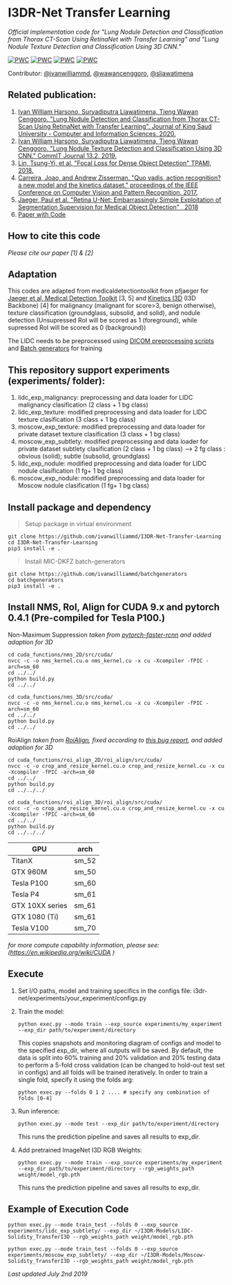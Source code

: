# I3DR-Net Transfer Learning
*Official implementation code for "Lung Nodule Detection and Classification from Thorax CT-Scan Using RetinaNet with Transfer Learning" and "Lung Nodule Texture Detection and Classification Using 3D CNN."*

[![PWC](https://img.shields.io/endpoint.svg?url=https://paperswithcode.com/badge/lung-nodule-detection-and-classification-from/lung-nodule-classification-on-lidc-idri)](https://paperswithcode.com/sota/lung-nodule-classification-on-lidc-idri?p=lung-nodule-detection-and-classification-from)
[![PWC](https://img.shields.io/endpoint.svg?url=https://paperswithcode.com/badge/lung-nodule-detection-and-classification-from/lung-nodule-detection-on-lidc-idri)](https://paperswithcode.com/sota/lung-nodule-detection-on-lidc-idri?p=lung-nodule-detection-and-classification-from)
[![PWC](https://img.shields.io/endpoint.svg?url=https://paperswithcode.com/badge/lung-nodule-detection-and-classification-from/lung-nodule-3d-classification-on-lidc-idri)](https://paperswithcode.com/sota/lung-nodule-3d-classification-on-lidc-idri?p=lung-nodule-detection-and-classification-from)
[![PWC](https://img.shields.io/endpoint.svg?url=https://paperswithcode.com/badge/lung-nodule-detection-and-classification-from/lung-nodule-3d-detection-on-lidc-idri)](https://paperswithcode.com/sota/lung-nodule-3d-detection-on-lidc-idri?p=lung-nodule-detection-and-classification-from)

Contributor:
[@ivanwilliammd](https://github.com/ivanwilliammd), [@wawancenggoro](https://github.com/wawancenggoro), [@sliawatimena](https://github.com/sliawatimena)

## Related publication:

1. [Ivan William Harsono, Suryadiputra Liawatimena, Tjeng Wawan Cenggoro. "Lung Nodule Detection and Classification from Thorax CT-Scan Using RetinaNet with Transfer Learning". Journal of King Saud University - Computer and Information Sciences. 2020.](https://doi.org/10.1016/j.jksuci.2020.03.013) 
2. [Ivan William Harsono, Suryadiputra Liawatimena, Tjeng Wawan Cenggoro. "Lung Nodule Texture Detection and Classification Using 3D CNN." CommIT Journal 13.2, 2019.](https://journal.binus.ac.id/index.php/commit/article/view/5995)
3. [Lin, Tsung-Yi, et al. "Focal Loss for Dense Object Detection" TPAMI, 2018.](https://arxiv.org/abs/1708.02002)
4. [Carreira, Joao, and Andrew Zisserman. "Quo vadis, action recognition? a new model and the kinetics dataset." proceedings of the IEEE Conference on Computer Vision and Pattern Recognition. 2017.](https://arxiv.org/abs/1705.07750)
5. [Jaeger, Paul et al. "Retina U-Net: Embarrassingly Simple Exploitation of Segmentation Supervision for Medical Object Detection" , 2018](https://arxiv.org/abs/1811.08661)
6. [Paper with Code](https://paperswithcode.com/paper/lung-nodule-detection-and-classification-from)

## How to cite this code
*Please cite our paper [1] & [2]*

## Adaptation
This codes are adapted from medicaldetectiontoolkit from pfjaeger for [Jaeger et al, Medical Detection Toolkit](https://github.com/pfjaeger/medicaldetectiontoolkit) [3, 5] and [Kinetics I3D](https://github.com/hassony2/kinetics_i3d_pytorch) (I3D Backbone) [4] for malignancy (malignant for score>3, benign otherwise), texture classification (groundglass, subsolid, and solid), and nodule detection (Unsupressed RoI will be scored as 1 (foreground), while supressed RoI will be scored as 0 (background))

The LIDC needs to be preprocessed using [DICOM preprocessing scripts](https://github.com/ivanwilliammd/DICOM-data-preprocessing-script) and [Batch generators](https://github.com/ivanwilliammd/batchgenerators) for training


## This repository support experiments (experiments/ folder):
1. lidc_exp_malignancy: preprocessing and data loader for LIDC malignancy clasification (2 class + 1 bg class)
2. lidc_exp_texture: modified preprocessing and data loader for LIDC texture clasification (3 class + 1 bg class)
3. moscow_exp_texture: modified preprocessing and data loader for private dataset texture clasification  (3 class + 1 bg class)
4. moscow_exp_subtlety: modified preprocessing and data loader for private dataset subtlety clasification  (2 class + 1 bg class) --> 2 fg class : obvious (solid); subtle (subsolid, groundglass)
5. lidc_exp_nodule: modified preprocessing and data loader for LIDC nodule clasification (1 fg+ 1 bg class)
6. moscow_exp_nodule: modified preprocessing and data loader for Moscow nodule clasification (1 fg+ 1 bg class)


## Install package and dependency

> Setup package in virtual environment
```
git clone https://github.com/ivanwilliammd/I3DR-Net-Transfer-Learning
cd I3DR-Net-Transfer-Learning
pip3 install -e .
```

> Install MIC-DKFZ batch-generators 
```
git clone https://github.com/ivanwilliammd/batchgenerators
cd batchgenerators
pip3 install -e .
```

## Install NMS, RoI, Align for CUDA 9.x and pytorch 0.4.1 (Pre-compiled for Tesla P100.)

Non-Maximum Suppression 
*taken from [pytorch-faster-rcnn](https://github.com/ruotianluo/pytorch-faster-rcnn) and added adaption for 3D*
```
cd cuda_functions/nms_2D/src/cuda/
nvcc -c -o nms_kernel.cu.o nms_kernel.cu -x cu -Xcompiler -fPIC -arch=sm_60
cd ../../
python build.py
cd ../../

cd cuda_functions/nms_3D/src/cuda/
nvcc -c -o nms_kernel.cu.o nms_kernel.cu -x cu -Xcompiler -fPIC -arch=sm_60
cd ../../
python build.py
cd ../../
```
RoiAlign 
*taken from [RoiAlign](https://github.com/longcw/RoIAlign.pytorch), fixed according to [this bug report](https://hackernoon.com/how-tensorflows-tf-image-resize-stole-60-days-of-my-life-aba5eb093f35), and added adaption for 3D*

```
cd cuda_functions/roi_align_2D/roi_align/src/cuda/
nvcc -c -o crop_and_resize_kernel.cu.o crop_and_resize_kernel.cu -x cu -Xcompiler -fPIC -arch=sm_60
cd ../../
python build.py
cd ../../../

cd cuda_functions/roi_align_3D/roi_align/src/cuda/
nvcc -c -o crop_and_resize_kernel.cu.o crop_and_resize_kernel.cu -x cu -Xcompiler -fPIC -arch=sm_60
cd ../../
python build.py
cd ../../../
```

| GPU | arch |
| --- | --- |
| TitanX | sm_52 |
| GTX 960M | sm_50 |
| Tesla P100 | sm_60 |
| Tesla P4 | sm_61 |
| GTX 10XX series | sm_61 |
| GTX 1080 (Ti) | sm_61 |
| Tesla V100 | sm_70 |

*for more compute capability information, please see: (https://en.wikipedia.org/wiki/CUDA )*

## Execute
1. Set I/O paths, model and training specifics in the configs file: i3dr-net/experiments/your_experiment/configs.py
2. Train the model: 

	```
	python exec.py --mode train --exp_source experiments/my_experiment --exp_dir path/to/experiment/directory       
	```

	This copies snapshots and monitoring diagram of configs and model to the specified exp_dir, where all outputs will be saved. By default, the data is split into 60% training and 20% validation and 20% testing data to perform a 5-fold cross validation (can be changed to hold-out test set in configs) and all folds will be trained iteratively. In order to train a single fold, specify it using the folds arg: 

	```
	python exec.py --folds 0 1 2 .... # specify any combination of folds [0-4]
	```

3. Run inference:
	
	```
	python exec.py --mode test --exp_dir path/to/experiment/directory 
	```
	
	This runs the prediction pipeline and saves all results to exp_dir.

4. Add pretrained ImageNet I3D RGB Weights:
	
	```
	python exec.py --mode train --exp_source experiments/my_experiment --exp_dir path/to/experiment/directory --rgb_weights_path weight/model_rgb.pth     
	``` 
	
	This runs the prediction pipeline and saves all results to exp_dir.
	

## Example of Execution Code
```
python exec.py --mode train_test --folds 0 --exp_source experiments/lidc_exp_subtlety/ --exp_dir ~/I3DR-Models/LIDC-Solidity_TransferI3D --rgb_weights_path weight/model_rgb.pth
```
```
python exec.py --mode train_test --folds 0 --exp_source experiments/moscow_exp_subtlety/ --exp_dir ~/I3DR-Models/Moscow-Solidity_TransferI3D --rgb_weights_path weight/model_rgb.pth
```

*Last updated July 2nd 2019*
